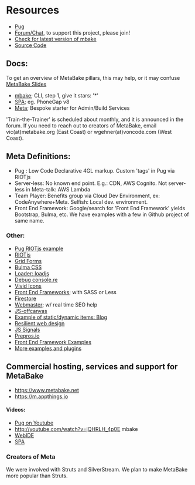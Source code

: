 # Resources

- [Pug](https://pug.metabake.org)
- <a href='http://chat.metabake.org' target='_blank'>Forum/Chat</a>, to support this project, please join!
- <a href='https://www.npmjs.com/package/mbake' target='_blank'>Check for latest version of mbake</a>
- <a href='http://github.com/metabake' target='_blank'>Source Code</a>

## Docs:
To get an overview of MetaBake pillars, this may help, or it may confuse [MetaBake Slides](http://prez.metabake.org/p)

- [mbake](http://doc.metabake.org/mbake); CLI, step 1, give it stars: '*'
- [SPA](http://doc.metabake.org/SPA); eg. PhoneGap v8
- [Meta](http://doc.metabake.org/meta); Bespoke starter for Admin/Build Services

'Train-the-Trainer' is scheduled about monthly, and it is announced in the forum. If you need to reach out to creators of MetaBake, email vic(at)metabake.org (East Coast) or wgehner(at)voncode.com (West Coast).

## Meta Definitions:
- Pug : Low Code Declarative 4GL markup. Custom 'tags' in Pug via RIOTjs
- Server-less: No known end point. E.g.: CDN, AWS Cognito. Not server-less in Meta-talk: AWS Lambda
- Team Player: Benefits group via Cloud Dev Environment, ex: CodeAnywhere+Meta. Selfish: Local dev. environment.
- Front End Framework: Google/search for 'Front End Framework' yields Bootstrap, Bulma, etc. We have examples with a few in Github project of same name.

### Other:

- <a href='https://github.com/metabake/_mbake/tree/master/CRUD/riotFirst' target='_blank'>Pug RIOTjs example</a>
- [RIOTjs](https://riot.js.org/)
- [Grid Forms](http://kumailht.com/gridforms)
- [Bulma CSS](https://bulma.io/documentation/components)
- [Loader: loadjs](https://github.com/muicss/loadjs)
- [Debug console.re](http://console.re)
- [Vivid Icons](https://webkul.github.io/vivid/cheatsheet.html)
- [Front End Frameworks](https://github.com/metabake/front-end-frameworks
); with SASS or Less
- [Firestore](https://firebase.google.com/docs/firestore)
- [Webmaster](https://www.google.com/webmasters); w/ real time SEO help
- [JS-offcanvas](https://github.com/vmitsaras/js-offcanvas)
- <a href='https://github.com/metabake/B-M-SPA/tree/master/blogRiot' target='_blank'>Example of static/dynamic items: Blog</a>
- [Resilient web design](https://resilientwebdesign.com/introduction)
- [JS Signals](https://github.com/millermedeiros/js-signals/wiki/Comparison-between-different-Observer-Pattern-implementations)
- [Prepros.io](https://prepros.io/help/autoprefixer)
- [Front End Framework Examples](https://github.com/metabake/front-end-frameworks)
- [More examples and plugins](https://github.com/metabake/examples-plugins)

## Commercial hosting, services and support for MetaBake

- <https://www.metabake.net>
- <https://m.appthings.io>

#### Videos:

- [Pug on Youtube](http://youtube.com/watch?v=wzAWI9h3q18)
- http://youtube.com/watch?v=jQHRLH_4p0E mbake
- [WebIDE](https://youtu.be/CMUiPC0YtYA)
- [SPA](https://youtu.be/LHFjjDPlU3A)


### Creators of Meta

We were involved with Struts and SilverStream. We plan to make MetaBake more popular than Struts.
